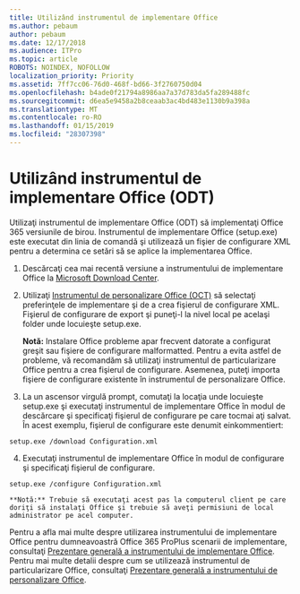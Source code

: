 ```yaml
---
title: Utilizând instrumentul de implementare Office
ms.author: pebaum
author: pebaum
ms.date: 12/17/2018
ms.audience: ITPro
ms.topic: article
ROBOTS: NOINDEX, NOFOLLOW
localization_priority: Priority
ms.assetid: 7ff7cc06-76d0-468f-bd66-3f2760750d04
ms.openlocfilehash: b4ade0f21794a8986aa7a37d783da5fa289488fc
ms.sourcegitcommit: d6ea5e9458a2b8ceaab3ac4bd483e1130b9a398a
ms.translationtype: MT
ms.contentlocale: ro-RO
ms.lasthandoff: 01/15/2019
ms.locfileid: "28307398"
---
```

# <a name="using-the-office-deployment-tool-odt"></a>Utilizând instrumentul de implementare Office (ODT)

Utilizaţi instrumentul de implementare Office (ODT) să implementaţi Office 365 versiunile de birou. Instrumentul de implementare Office (setup.exe) este executat din linia de comandă şi utilizează un fişier de configurare XML pentru a determina ce setări să se aplice la implementarea Office.
  
1. Descărcaţi cea mai recentă versiune a instrumentului de implementare Office la [Microsoft Download Center](http://go.microsoft.com/fwlink/p/?LinkID=626065).
    
2. Utilizaţi [Instrumentul de personalizare Office (OCT)](https://config.office.com) să selectaţi preferinţele de implementare şi de a crea fişierul de configurare XML. Fişierul de configurare de export şi puneţi-l la nivel local pe acelaşi folder unde locuieşte setup.exe. 
    
    **Notă:** Instalare Office probleme apar frecvent datorate a configurat greşit sau fişiere de configurare malformatted. Pentru a evita astfel de probleme, vă recomandăm să utilizaţi instrumentul de particularizare Office pentru a crea fişierul de configurare. Asemenea, puteţi importa fişiere de configurare existente în instrumentul de personalizare Office. 
    
3. La un ascensor virgulă prompt, comutaţi la locaţia unde locuieşte setup.exe şi executaţi instrumentul de implementare Office în modul de descărcare şi specificaţi fişierul de configurare pe care tocmai aţi salvat. În acest exemplu, fişierul de configurare este denumit einkommentiert:
    
  ```
  setup.exe /download Configuration.xml  
  ```

4. Executaţi instrumentul de implementare Office în modul de configurare şi specificaţi fişierul de configurare.
    
  ```
  setup.exe /configure Configuration.xml
  ```

    **Notă:** Trebuie să executaţi acest pas la computerul client pe care doriţi să instalaţi Office şi trebuie să aveţi permisiuni de local administrator pe acel computer. 
    
Pentru a afla mai multe despre utilizarea instrumentului de implementare Office pentru dumneavoastră Office 365 ProPlus scenarii de implementare, consultaţi [Prezentare generală a instrumentului de implementare Office](https://docs.microsoft.com/deployoffice/overview-of-the-office-2016-deployment-tool). Pentru mai multe detalii despre cum se utilizează instrumentul de particularizare Office, consultaţi [Prezentare generală a instrumentului de personalizare Office](https://docs.microsoft.com/DeployOffice/overview-of-the-office-customization-tool-for-click-to-run).
  

